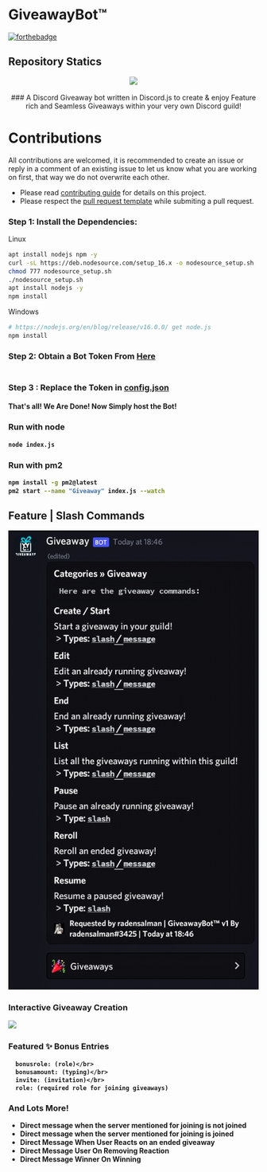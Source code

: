 # GiveawayBot™
[![forthebadge](https://forthebadge.com/images/badges/made-with-javascript.svg)](https://forthebadge.com)

## Repository Statics
<p align="center"><a href="https://github.com/GarudaProjects/Giveaways"><img src="https://github-readme-stats.vercel.app/api/pin?username=GarudaProjects&show_icons=true&theme=dracula&hide_border=true&repo=Giveaways"></a></p>
<p align="center">
### A Discord Giveaway bot written in Discord.js to create & enjoy Feature rich and Seamless Giveaways within your very own Discord guild!

# Contributions

All contributions are welcomed, it is recommended to create an issue or reply in a comment of an existing issue to let us know what you are working on first, that way we do not overwrite each other.

- Please read [contributing guide](.github/CONTRIBUTING.md) for details on this project.
- Please respect the [pull request template](.github/PULL_REQUEST_TEMPLATE/pull_request_template.md) while submiting a pull request.

### Step 1: Install the Dependencies:
Linux 
```sh
apt install nodejs npm -y
curl -sL https://deb.nodesource.com/setup_16.x -o nodesource_setup.sh
chmod 777 nodesource_setup.sh
./nodesource_setup.sh
apt install nodejs -y
npm install

```
Windows 
```sh
# https://nodejs.org/en/blog/release/v16.0.0/ get node.js
npm install 
```

### Step 2: Obtain a Bot Token From [Here](https://discord.com/developers) <br> <br>
<b>
  
### Step 3 : Replace the Token in [config.json](https://github.com/GarudaProjects/Giveaways) <br>
#### That's all! We Are Done! Now Simply host the Bot!

### Run with node
```sh
node index.js
```
### Run with pm2
```sh
npm install -g pm2@latest
pm2 start --name "Giveaway" index.js --watch
```

## Feature | Slash Commands 
<kbd>
  <img src="https://raw.githubusercontent.com/GarudaProjects/Giveaways/main/.image/IMG_20211227_185024.jpg">
</kbd>
<b>
  
### Interactive Giveaway Creation
  
  <kbd>
  <img src="https://zerosnap.000webhostapp.com/mig6cvt0.gif">
</kbd>
<b>
  
### Featured ✨ Bonus Entries 
```
  bonusrole: (role)</br>
  bonusamount: (typing)</br>
  invite: (invitation)</br>
  role: (required role for joining giveaways)
```
<b>

  
### And Lots More!
- Direct message when the server mentioned for joining is not joined
- Direct message when the server mentioned for joining is joined 
- Direct Message When User Reacts on an ended giveaway
- Direct Message User On Removing Reaction
- Direct Message Winner On Winning
